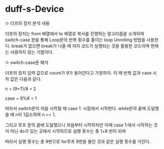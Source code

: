 # duff-s-Device
ㅇ 더프의 장치 분석 내용

더프의 장치는 from 배열에서 to 배열로 복사를 진행하는 알고리즘을 소개하며
switch-case 문을 통해 Loop문의 반복 횟수를 줄이는 loop Unrolling 방법을 사용한다.
break가 없으면 break가 나올 때 까지 코드가 실행되는 것을 활용한 코드이며 현재는 사용하지 않는 기법이다.

ㅇ switch-case문 해석

더프의 장치 입력 값으로 count가 9가 들어간다고 가정하자.
이 때 반복 값과 case 시작 값은 다음과 같다.

n = (9+7)/8 = 2

case = 9%8 = 1

따라서 switch문이 처음 시작될 때 case 1: 시점에서 시작한다.
while문의 끝에 도달했을 때 n이 1감소하여 n == 1,

그리고 루프 문의 끝에 도달했으니 처음부터 시작하지만 이때 case 1:에서 시작하는 것이 아닌
do가 있는 곳에서 시작하므로 실행 횟수는 총 1+8 번이 되며

따라서 실행 횟수는 총 9번으로 for루프 9번을 돌린 것과 같은 실행 횟수를 가진다.
